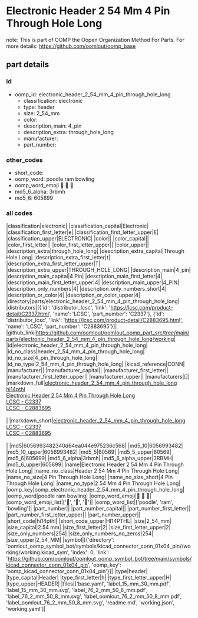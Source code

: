# Electronic Header 2 54 Mm 4 Pin Through Hole Long  

note: This is part of OOMP the Oopen Organization Method For Parts. For more details: https://github.com/oomlout/oomp_base

##  part details





### id
* oomp_id: electronic_header_2_54_mm_4_pin_through_hole_long
  * classification: electronic
  * type: header
  * size: 2_54_mm
  * color: 
  * description_main: 4_pin
  * description_extra: through_hole_long
  * manufacturer: 
  * part_number: 

### other_codes
* short_code: 
* oomp_word: poodle ram bowling
* oomp_word_emoji :poodle: :ram: :bowling:
* md5_6_alpha: 3rbmh
* md5_6: 605699

### all codes 
|classification|electronic|
|classification_capital|Electronic|
|classification_first_letter|e|
|classification_first_letter_upper|E|
|classification_upper|ELECTRONIC|
|color||
|color_capital||
|color_first_letter||
|color_first_letter_upper||
|color_upper||
|description_extra|through_hole_long|
|description_extra_capital|Through Hole Long|
|description_extra_first_letter|t|
|description_extra_first_letter_upper|T|
|description_extra_upper|THROUGH_HOLE_LONG|
|description_main|4_pin|
|description_main_capital|4 Pin|
|description_main_first_letter|4|
|description_main_first_letter_upper|4|
|description_main_upper|4_PIN|
|description_only_numbers|4|
|description_only_numbers_short|4|
|description_or_color|4|
|description_or_color_upper|4|
|directory|parts/electronic_header_2_54_mm_4_pin_through_hole_long|
|distributors|[{'id': 'distributor_lcsc', 'link': 'https://lcsc.com/product-detail/C2337.html', 'name': 'LCSC', 'part_number': 'C2337'}, {'id': 'distributor_lcsc', 'link': 'https://lcsc.com/product-detail/C2883695.html', 'name': 'LCSC', 'part_number': 'C2883695'}]|
|github_link|https://github.com/oomlout/oomlout_oomp_part_src/tree/main/parts/electronic_header_2_54_mm_4_pin_through_hole_long/working|
|id|electronic_header_2_54_mm_4_pin_through_hole_long|
|id_no_class|header_2_54_mm_4_pin_through_hole_long|
|id_no_size|4_pin_through_hole_long|
|id_no_type|2_54_mm_4_pin_through_hole_long|
|kicad_reference|CONN|
|manufacturer||
|manufacturer_capital||
|manufacturer_first_letter||
|manufacturer_first_letter_upper||
|manufacturer_upper||
|manufacturers|[]|
|markdown_full|[electronic_header_2_54_mm_4_pin_through_hole_long](https://github.com/oomlout/oomlout_oomp_part_src/tree/main/parts/electronic_header_2_54_mm_4_pin_through_hole_long/working)<br>[hi14pthl](https://github.com/oomlout/oomlout_oomp_part_src/tree/main/parts/electronic_header_2_54_mm_4_pin_through_hole_long/working)<br>[Electronic Header 2 54 Mm 4 Pin Through Hole Long](https://github.com/oomlout/oomlout_oomp_part_src/tree/main/parts/electronic_header_2_54_mm_4_pin_through_hole_long/working)<br>[LCSC - C2337<br>](https://lcsc.com/product-detail/C2337.html)[LCSC - C2883695<br>](https://lcsc.com/product-detail/C2883695.html)<br>|
|markdown_short|[electronic_header_2_54_mm_4_pin_through_hole_long](https://github.com/oomlout/oomlout_oomp_part_src/tree/main/parts/electronic_header_2_54_mm_4_pin_through_hole_long/working)<br>[LCSC - C2337<br>](https://lcsc.com/product-detail/C2337.html)[LCSC - C2883695<br>](https://lcsc.com/product-detail/C2883695.html)<br>|
|md5|6056993482340d64ea044e975236c568|
|md5_10|6056993482|
|md5_10_upper|6056993482|
|md5_5|60569|
|md5_5_upper|60569|
|md5_6|605699|
|md5_6_alpha|3rbmh|
|md5_6_alpha_upper|3RBMH|
|md5_6_upper|605699|
|name|Electronic Header 2 54 Mm 4 Pin Through Hole Long|
|name_no_class|Header 2 54 Mm 4 Pin Through Hole Long|
|name_no_size|4 Pin Through Hole Long|
|name_no_size_short|4 Pin Through Hole Long|
|name_no_type|2 54 Mm 4 Pin Through Hole Long|
|oomp_key|oomp_electronic_header_2_54_mm_4_pin_through_hole_long|
|oomp_word|poodle ram bowling|
|oomp_word_emoji|:poodle: :ram: :bowling:|
|oomp_word_emoji_list|[':poodle:', ':ram:', ':bowling:']|
|oomp_word_list|['poodle', 'ram', 'bowling']|
|part_number||
|part_number_capital||
|part_number_first_letter||
|part_number_first_letter_upper||
|part_number_upper||
|short_code|hi14pthl|
|short_code_upper|HI14PTHL|
|size|2_54_mm|
|size_capital|2.54 mm|
|size_first_letter|2|
|size_first_letter_upper|2|
|size_only_numbers|254|
|size_only_numbers_no_zeros|254|
|size_upper|2_54_MM|
|symbol|[{'directory': 'oomlout_oomp_symbol_bot/symbols/kicad_connector_conn_01x04_pin//working/working.kicad_sym', 'index': 0, 'link': 'https://github.com/oomlout/oomlout_oomp_symbol_bot/tree/main/symbols/kicad_connector_conn_01x04_pin', 'oomp_key': 'oomp_kicad_connector_conn_01x04_pin'}]|
|type|header|
|type_capital|Header|
|type_first_letter|h|
|type_first_letter_upper|H|
|type_upper|HEADER|
|files|['base.yaml', 'label_15_mm_30_mm.pdf', 'label_15_mm_30_mm.svg', 'label_76_2_mm_50_8_mm.pdf', 'label_76_2_mm_50_8_mm.svg', 'label_oomlout_76_2_mm_50_8_mm.pdf', 'label_oomlout_76_2_mm_50_8_mm.svg', 'readme.md', 'working.json', 'working.yaml']|
